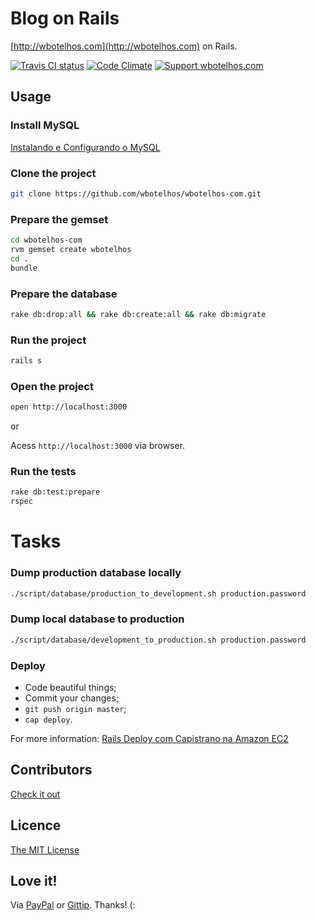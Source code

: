 # Blog on Rails

[http://wbotelhos.com](http://wbotelhos.com) on Rails.

[![Travis CI status](https://travis-ci.org/wbotelhos/wbotelhos-com.png?branch=master)](https://travis-ci.org/wbotelhos/wbotelhos-com "Travis CI")
[![Code Climate](https://codeclimate.com/github/wbotelhos/wbotelhos-com.png)](https://codeclimate.com/github/wbotelhos/wbotelhos-com "Code Climate")
[![Support wbotelhos.com](http://img.shields.io/gittip/wbotelhos.svg)](https://www.gittip.com/wbotelhos "Git Tip")

## Usage

### Install MySQL

[Instalando e Configurando o MySQL](http://wbotelhos.com/2012/10/17/instalando-e-configurando-o-mysql)

### Clone the project

```bash
git clone https://github.com/wbotelhos/wbotelhos-com.git
```

### Prepare the gemset

```bash
cd wbotelhos-com
rvm gemset create wbotelhos
cd .
bundle
```

### Prepare the database

```bash
rake db:drop:all && rake db:create:all && rake db:migrate
```

### Run the project

```bash
rails s
```

### Open the project

```bash
open http://localhost:3000
```

or

Acess `http://localhost:3000` via browser.

### Run the tests

```bash
rake db:test:prepare
rspec
```

# Tasks

### Dump production database locally

```bash
./script/database/production_to_development.sh production.password
```

### Dump local database to production

```bash
./script/database/development_to_production.sh production.password
```

### Deploy

- Code beautiful things;
- Commit your changes;
- `git push origin master`;
- `cap deploy`.

For more information: [Rails Deploy com Capistrano na Amazon EC2](http://wbotelhos.com/rails-deploy-com-capistrano-na-amazon-ec2)

## Contributors

[Check it out](http://github.com/wbotelhos/raty/graphs/contributors)

## Licence

[The MIT License](http://opensource.org/licenses/MIT)

## Love it!

Via [PayPal](https://www.paypal.com/cgi-bin/webscr?cmd=_donations&business=X8HEP2878NDEG&item_name=wbotelhos.com) or [Gittip](http://www.gittip.com/wbotelhos). Thanks! (:
